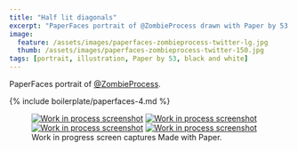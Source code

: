 ```yaml
---
title: "Half lit diagonals"
excerpt: "PaperFaces portrait of @ZombieProcess drawn with Paper by 53 on an iPad."
image: 
  feature: /assets/images/paperfaces-zombieprocess-twitter-lg.jpg
  thumb: /assets/images/paperfaces-zombieprocess-twitter-150.jpg
tags: [portrait, illustration, Paper by 53, black and white]
---
```


PaperFaces portrait of [@ZombieProcess](http://twitter.com/zombieprocess).

{% include boilerplate/paperfaces-4.md %}

<figure class="third">
	<a href="{{ site.url }}/assets/images/paperfaces-zombieprocess-process-1-lg.jpg"><img src="{{ site.url }}/assets/images/paperfaces-zombieprocess-process-1-600.jpg" alt="Work in process screenshot"></a>
	<a href="{{ site.url }}/assets/images/paperfaces-zombieprocess-process-2-lg.jpg"><img src="{{ site.url }}/assets/images/paperfaces-zombieprocess-process-2-600.jpg" alt="Work in process screenshot"></a>
	<a href="{{ site.url }}/assets/images/paperfaces-zombieprocess-process-3-lg.jpg"><img src="{{ site.url }}/assets/images/paperfaces-zombieprocess-process-3-600.jpg" alt="Work in process screenshot"></a>
	<a href="{{ site.url }}/assets/images/paperfaces-zombieprocess-process-4-lg.jpg"><img src="{{ site.url }}/assets/images/paperfaces-zombieprocess-process-4-600.jpg" alt="Work in process screenshot"></a>
	<figcaption>Work in progress screen captures Made with Paper.</figcaption>
</figure>